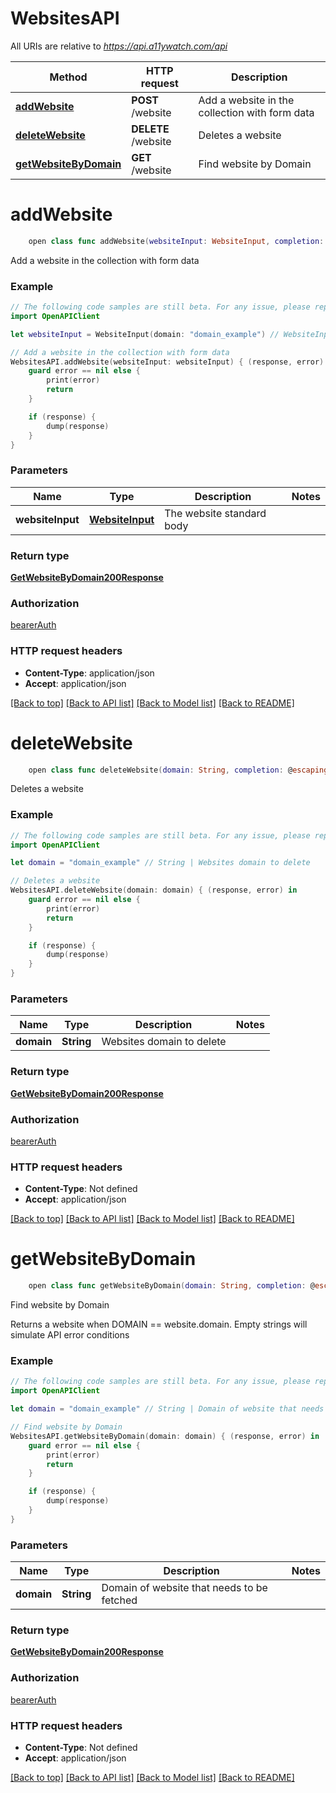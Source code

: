 # WebsitesAPI

All URIs are relative to *https://api.a11ywatch.com/api*

Method | HTTP request | Description
------------- | ------------- | -------------
[**addWebsite**](WebsitesAPI.md#addwebsite) | **POST** /website | Add a website in the collection with form data
[**deleteWebsite**](WebsitesAPI.md#deletewebsite) | **DELETE** /website | Deletes a website
[**getWebsiteByDomain**](WebsitesAPI.md#getwebsitebydomain) | **GET** /website | Find website by Domain


# **addWebsite**
```swift
    open class func addWebsite(websiteInput: WebsiteInput, completion: @escaping (_ data: GetWebsiteByDomain200Response?, _ error: Error?) -> Void)
```

Add a website in the collection with form data



### Example
```swift
// The following code samples are still beta. For any issue, please report via http://github.com/OpenAPITools/openapi-generator/issues/new
import OpenAPIClient

let websiteInput = WebsiteInput(domain: "domain_example") // WebsiteInput | The website standard body

// Add a website in the collection with form data
WebsitesAPI.addWebsite(websiteInput: websiteInput) { (response, error) in
    guard error == nil else {
        print(error)
        return
    }

    if (response) {
        dump(response)
    }
}
```

### Parameters

Name | Type | Description  | Notes
------------- | ------------- | ------------- | -------------
 **websiteInput** | [**WebsiteInput**](WebsiteInput.md) | The website standard body | 

### Return type

[**GetWebsiteByDomain200Response**](GetWebsiteByDomain200Response.md)

### Authorization

[bearerAuth](../README.md#bearerAuth)

### HTTP request headers

 - **Content-Type**: application/json
 - **Accept**: application/json

[[Back to top]](#) [[Back to API list]](../README.md#documentation-for-api-endpoints) [[Back to Model list]](../README.md#documentation-for-models) [[Back to README]](../README.md)

# **deleteWebsite**
```swift
    open class func deleteWebsite(domain: String, completion: @escaping (_ data: GetWebsiteByDomain200Response?, _ error: Error?) -> Void)
```

Deletes a website



### Example
```swift
// The following code samples are still beta. For any issue, please report via http://github.com/OpenAPITools/openapi-generator/issues/new
import OpenAPIClient

let domain = "domain_example" // String | Websites domain to delete

// Deletes a website
WebsitesAPI.deleteWebsite(domain: domain) { (response, error) in
    guard error == nil else {
        print(error)
        return
    }

    if (response) {
        dump(response)
    }
}
```

### Parameters

Name | Type | Description  | Notes
------------- | ------------- | ------------- | -------------
 **domain** | **String** | Websites domain to delete | 

### Return type

[**GetWebsiteByDomain200Response**](GetWebsiteByDomain200Response.md)

### Authorization

[bearerAuth](../README.md#bearerAuth)

### HTTP request headers

 - **Content-Type**: Not defined
 - **Accept**: application/json

[[Back to top]](#) [[Back to API list]](../README.md#documentation-for-api-endpoints) [[Back to Model list]](../README.md#documentation-for-models) [[Back to README]](../README.md)

# **getWebsiteByDomain**
```swift
    open class func getWebsiteByDomain(domain: String, completion: @escaping (_ data: GetWebsiteByDomain200Response?, _ error: Error?) -> Void)
```

Find website by Domain

Returns a website when DOMAIN == website.domain.  Empty strings will simulate API error conditions

### Example
```swift
// The following code samples are still beta. For any issue, please report via http://github.com/OpenAPITools/openapi-generator/issues/new
import OpenAPIClient

let domain = "domain_example" // String | Domain of website that needs to be fetched

// Find website by Domain
WebsitesAPI.getWebsiteByDomain(domain: domain) { (response, error) in
    guard error == nil else {
        print(error)
        return
    }

    if (response) {
        dump(response)
    }
}
```

### Parameters

Name | Type | Description  | Notes
------------- | ------------- | ------------- | -------------
 **domain** | **String** | Domain of website that needs to be fetched | 

### Return type

[**GetWebsiteByDomain200Response**](GetWebsiteByDomain200Response.md)

### Authorization

[bearerAuth](../README.md#bearerAuth)

### HTTP request headers

 - **Content-Type**: Not defined
 - **Accept**: application/json

[[Back to top]](#) [[Back to API list]](../README.md#documentation-for-api-endpoints) [[Back to Model list]](../README.md#documentation-for-models) [[Back to README]](../README.md)

